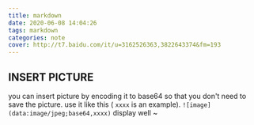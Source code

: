 ```yaml
---
title: markdown
date: 2020-06-08 14:04:26
tags: markdown
categories: note
cover: http://t7.baidu.com/it/u=3162526363,3822643374&fm=193
---
```

## INSERT PICTURE
you can insert picture by encoding it to base64 so that you don't need to save the picture.
use it like this ( `xxxx` is an example).
`![image](data:image/jpeg;base64,xxxx)`
display well ~

